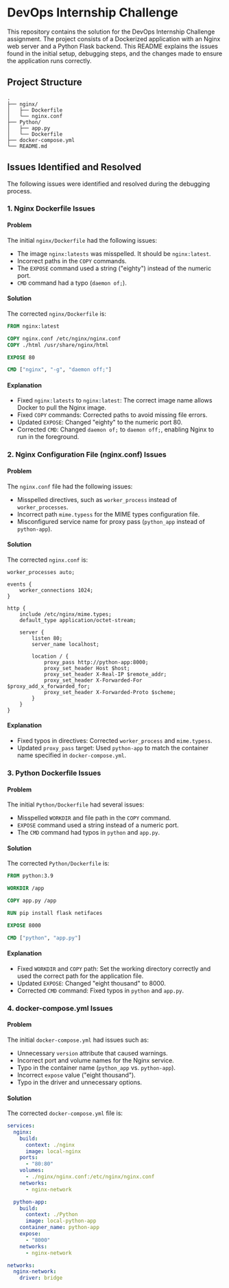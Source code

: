 # DevOps Internship Challenge

This repository contains the solution for the DevOps Internship Challenge assignment. The project consists of a Dockerized application with an Nginx web server and a Python Flask backend. This README explains the issues found in the initial setup, debugging steps, and the changes made to ensure the application runs correctly.

## Project Structure

```
.
├── nginx/
│   ├── Dockerfile
│   └── nginx.conf
├── Python/
│   ├── app.py
│   └── Dockerfile
├── docker-compose.yml
└── README.md
```

## Issues Identified and Resolved

The following issues were identified and resolved during the debugging process.

### 1. Nginx Dockerfile Issues

#### Problem

The initial `nginx/Dockerfile` had the following issues:

- The image `nginx:latests` was misspelled. It should be `nginx:latest`.
- Incorrect paths in the `COPY` commands.
- The `EXPOSE` command used a string ("eighty") instead of the numeric port.
- `CMD` command had a typo (`daemon of;`).

#### Solution

The corrected `nginx/Dockerfile` is:

```dockerfile
FROM nginx:latest

COPY nginx.conf /etc/nginx/nginx.conf
COPY ./html /usr/share/nginx/html

EXPOSE 80

CMD ["nginx", "-g", "daemon off;"]
```

#### Explanation

- Fixed `nginx:latests` to `nginx:latest`: The correct image name allows Docker to pull the Nginx image.
- Fixed `COPY` commands: Corrected paths to avoid missing file errors.
- Updated `EXPOSE`: Changed "eighty" to the numeric port 80.
- Corrected `CMD`: Changed `daemon of;` to `daemon off;`, enabling Nginx to run in the foreground.

### 2. Nginx Configuration File (nginx.conf) Issues

#### Problem

The `nginx.conf` file had the following issues:

- Misspelled directives, such as `worker_process` instead of `worker_processes`.
- Incorrect path `mime.typess` for the MIME types configuration file.
- Misconfigured service name for proxy pass (`python_app` instead of `python-app`).

#### Solution

The corrected `nginx.conf` is:

```nginx
worker_processes auto;

events {
    worker_connections 1024;
}

http {
    include /etc/nginx/mime.types;
    default_type application/octet-stream;

    server {
        listen 80;
        server_name localhost;

        location / {
            proxy_pass http://python-app:8000;
            proxy_set_header Host $host;
            proxy_set_header X-Real-IP $remote_addr;
            proxy_set_header X-Forwarded-For $proxy_add_x_forwarded_for;
            proxy_set_header X-Forwarded-Proto $scheme;
        }
    }
}
```

#### Explanation

- Fixed typos in directives: Corrected `worker_process` and `mime.typess`.
- Updated `proxy_pass` target: Used `python-app` to match the container name specified in `docker-compose.yml`.

### 3. Python Dockerfile Issues

#### Problem

The initial `Python/Dockerfile` had several issues:

- Misspelled `WORKDIR` and file path in the `COPY` command.
- `EXPOSE` command used a string instead of a numeric port.
- The `CMD` command had typos in `python` and `app.py`.

#### Solution

The corrected `Python/Dockerfile` is:

```dockerfile
FROM python:3.9

WORKDIR /app

COPY app.py /app

RUN pip install flask netifaces

EXPOSE 8000

CMD ["python", "app.py"]
```

#### Explanation

- Fixed `WORKDIR` and `COPY` path: Set the working directory correctly and used the correct path for the application file.
- Updated `EXPOSE`: Changed "eight thousand" to 8000.
- Corrected `CMD` command: Fixed typos in `python` and `app.py`.

### 4. docker-compose.yml Issues

#### Problem

The initial `docker-compose.yml` had issues such as:

- Unnecessary `version` attribute that caused warnings.
- Incorrect port and volume names for the Nginx service.
- Typo in the container name (`python_app` vs. `python-app`).
- Incorrect `expose` value ("eight thousand").
- Typo in the driver and unnecessary options.

#### Solution

The corrected `docker-compose.yml` file is:

```yaml
services:
  nginx:
    build:
      context: ./nginx
      image: local-nginx
    ports:
      - "80:80"
    volumes:
      - ./nginx/nginx.conf:/etc/nginx/nginx.conf
    networks:
      - nginx-network

  python-app:
    build:
      context: ./Python
      image: local-python-app
    container_name: python-app
    expose:
      - "8000"
    networks:
      - nginx-network

networks:
  nginx-network:
    driver: bridge
```
